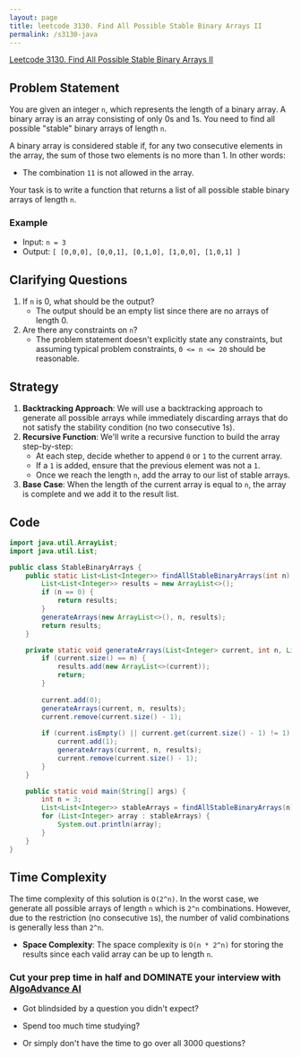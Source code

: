 ```yaml
---
layout: page
title: leetcode 3130. Find All Possible Stable Binary Arrays II
permalink: /s3130-java
---
```

[Leetcode 3130. Find All Possible Stable Binary Arrays II](https://algoadvance.github.io/algoadvance/l3130)
## Problem Statement

You are given an integer `n`, which represents the length of a binary array. A binary array is an array consisting of only 0s and 1s. You need to find all possible "stable" binary arrays of length `n`.

A binary array is considered stable if, for any two consecutive elements in the array, the sum of those two elements is no more than 1. In other words:
- The combination `11` is not allowed in the array.

Your task is to write a function that returns a list of all possible stable binary arrays of length `n`.

### Example
- Input: `n = 3`
- Output: `[ [0,0,0], [0,0,1], [0,1,0], [1,0,0], [1,0,1] ]`

## Clarifying Questions
1. If `n` is 0, what should be the output?
   - The output should be an empty list since there are no arrays of length 0.
2. Are there any constraints on `n`?
   - The problem statement doesn't explicitly state any constraints, but assuming typical problem constraints, `0 <= n <= 20` should be reasonable.

## Strategy

1. **Backtracking Approach**: We will use a backtracking approach to generate all possible arrays while immediately discarding arrays that do not satisfy the stability condition (no two consecutive 1s).
2. **Recursive Function**: We'll write a recursive function to build the array step-by-step:
   - At each step, decide whether to append `0` or `1` to the current array.
   - If a `1` is added, ensure that the previous element was not a `1`.
   - Once we reach the length `n`, add the array to our list of stable arrays.
3. **Base Case**: When the length of the current array is equal to `n`, the array is complete and we add it to the result list.

## Code

```java
import java.util.ArrayList;
import java.util.List;

public class StableBinaryArrays {
    public static List<List<Integer>> findAllStableBinaryArrays(int n) {
        List<List<Integer>> results = new ArrayList<>();
        if (n == 0) {
            return results;
        }
        generateArrays(new ArrayList<>(), n, results);
        return results;
    }

    private static void generateArrays(List<Integer> current, int n, List<List<Integer>> results) {
        if (current.size() == n) {
            results.add(new ArrayList<>(current));
            return;
        }
        
        current.add(0);
        generateArrays(current, n, results);
        current.remove(current.size() - 1);
        
        if (current.isEmpty() || current.get(current.size() - 1) != 1) {
            current.add(1);
            generateArrays(current, n, results);
            current.remove(current.size() - 1);
        }
    }

    public static void main(String[] args) {
        int n = 3;
        List<List<Integer>> stableArrays = findAllStableBinaryArrays(n);
        for (List<Integer> array : stableArrays) {
            System.out.println(array);
        }
    }
}
```

## Time Complexity
The time complexity of this solution is `O(2^n)`. In the worst case, we generate all possible arrays of length `n` which is `2^n` combinations. However, due to the restriction (no consecutive `1`s), the number of valid combinations is generally less than `2^n`.

- **Space Complexity**: The space complexity is `O(n * 2^n)` for storing the results since each valid array can be up to length `n`.


### Cut your prep time in half and DOMINATE your interview with [AlgoAdvance AI](https://algoAdvance.com)

- Got blindsided by a question you didn't expect?

- Spend too much time studying?

- Or simply don't have the time to go over all 3000 questions?

